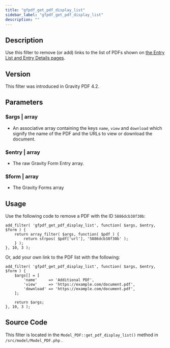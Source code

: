 ```yaml
---
title: "gfpdf_get_pdf_display_list"
sidebar_label: "gfpdf_get_pdf_display_list"
description: ""
---
```




## Description 

Use this filter to remove (or add) links to the list of PDFs shown on [the Entry List and Entry Details pages](user-viewing-pdfs.md).

## Version 

This filter was introduced in Gravity PDF 4.2.

## Parameters 

### $args | array
*  An associative array containing the keys `name`, `view` and `download` which signify the name of the PDF and the URLs to view or download the document.

### $entry | array
*  The raw Gravity Form Entry array.

### $form | array
*  The Gravity Forms array

## Usage 

Use the following code to remove a PDF with the ID `5886dcb38f30b`:

```
add_filter( 'gfpdf_get_pdf_display_list', function( $args, $entry, $form ) {
	return array_filter( $args, function( $pdf ) {
		return strpos( $pdf['url'], '5886dcb38f30b' );
	} );
}, 10, 3 );
```

Or, add your own link to the PDF list with the following:

```
add_filter( 'gfpdf_get_pdf_display_list', function( $args, $entry, $form ) {
	$args[] = [
		'name'     => 'Additional PDF',
		'view'     => 'https://example.com/document.pdf',
		'download' => 'https://example.com/document.pdf',
	];

	return $args;
}, 10, 3 );
```

## Source Code 

This filter is located in the `Model_PDF::get_pdf_display_list()` method in `/src/model/Model_PDF.php` .